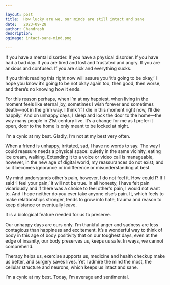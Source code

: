 ```yaml
---

layout: post
title:	How lucky are we, our minds are still intact and sane
date:	2023-09-28
author:	Chandresh
description:
ogimage: intact-sane-mind.png

---
```


If you have a mental disorder. If you have a physical disorder. If you have had a bad day. If you are tired and lost and frustated and angry. If you are anxious and confused. If you are sick and everything sucks.

If you think reading this right now will assure you ‘it’s going to be okay,’ I hope you know it’s going to be not okay again too, then good, then worse, and there’s no knowing how it ends.

For this reason perhaps, when I’m at my happiest, when living in the moment feels like eternal joy, sometimes I wish forever and sometimes death—not in the grim way. I think ‘if I die in this moment right now, I’ll die happily.’ And on unhappy days, I sleep and lock the door to the home—the way many people in 21st century live. It’s a change for me as I prefer it open, door to the home is only meant to be locked at night.

I’m a cynic at my best. Gladly, I’m not at my best very often. 

When a friend is unhappy, irritated, sad, I have no words to say. The way I could reassure needs a physical space: quietly in the same vicinity, eating ice cream, walking. Extending it to a voice or video call is manageable, however, in the new age of digital world, my reassurances do not exist; and so it becomes ignorance or indifference or misunderstanding at best.

My mind understands other's pain, however, I do not feel it. How could I? If I said ‘I feel your pain,’ it will not be true. In all honesty, I have felt pain vicariously and if there was a choice to feel other's pain, I would not want to. And I hope neither do you ever take anyone else’s pain. It, which feels to make relationships stronger, tends to grow into hate, trauma and reason to keep distance or eventually leave.

It is a biological feature needed for us to preserve.

Our unhappy days are ours only. I’m thankful anger and sadness are less contagious than happiness and excitement. It’s a wonderful way to think of body in this age of body positivity that on our toughest days, even at the edge of insanity, our body preserves us, keeps us safe. In ways, we cannot comprehend.

Therapy helps us, exercise supports us, medicine and health checkup make us better, and surgery saves lives. Yet I admire the mind the most, the cellular structure and neurons, which keeps us intact and sane.

I’m a cynic at my best. Today, I’m average and sentimental.
